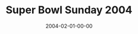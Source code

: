 ---
layout: message
category: message
series: "Super Bowl"
title: "Super Bowl Sunday 2004"
date: 2004-02-01-00-00
message_id: 186
audio-description: "Super Bowl Sunday 2004"
audio: "http://www.crossroads.net/audio/2004/2004_02_Super_Bowl/SuperBowl_02-01-04.mp3"
audio-title: "Super Bowl Sunday 2004"
audio-duration: "01:00:04"
---